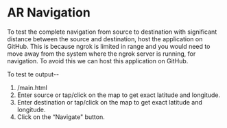 # AR Navigation

To test the complete navigation from source to destination with significant distance between the source and destination, host the application on GitHub. This is because ngrok is limited in range and you would need to move away from the system where the ngrok server is running, for navigation. To avoid this we can host this application on GitHub.

To test te output--
1. <Your github.io urlpath>/main.html
2. Enter source or tap/click on the map to get exact latitude and longitude.
3. Enter destination or tap/click on the map to get exact latitude and longitude.
4. Click on the “Navigate" button.